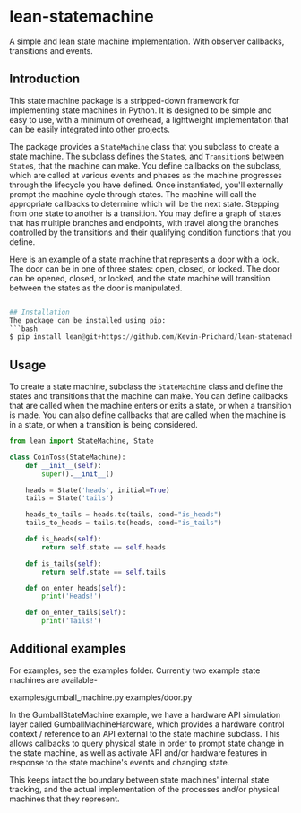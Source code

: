 # lean-statemachine
A simple and lean state machine implementation.  With observer callbacks, transitions and events.

## Introduction
This state machine package is a stripped-down framework for implementing state machines in Python.  It is designed to be simple and easy to use, with a minimum of overhead, a lightweight implementation that can be easily integrated into other projects.

The package provides a `StateMachine` class that you subclass to create a state machine.  The subclass defines the `State`s, and `Transition`s between `State`s, that the machine can make.  You define callbacks on the subclass, which are called at various events and phases as the machine progresses through the lifecycle you have defined.  Once instantiated, you'll externally prompt the machine cycle through states. The machine will call the appropriate callbacks to determine which will be the next state.  Stepping from one state to another is a transition.  You may define a graph of states that has multiple branches and endpoints, with travel along the branches controlled by the transitions and their qualifying condition functions that you define.

Here is an example of a state machine that represents a door with a lock.  The door can be in one of three states: open, closed, or locked.  The door can be opened, closed, or locked, and the state machine will transition between the states as the door is manipulated.


```python

## Installation
The package can be installed using pip:
```bash
$ pip install lean@git+https://github.com/Kevin-Prichard/lean-statemachine
```

## Usage
To create a state machine, subclass the `StateMachine` class and define the states and transitions that the machine can make.  You can define callbacks that are called when the machine enters or exits a state, or when a transition is made.  You can also define callbacks that are called when the machine is in a state, or when a transition is being considered.

```python
from lean import StateMachine, State

class CoinToss(StateMachine):
    def __init__(self):
        super().__init__()

    heads = State('heads', initial=True)
    tails = State('tails')

    heads_to_tails = heads.to(tails, cond="is_heads")
    tails_to_heads = tails.to(heads, cond="is_tails")

    def is_heads(self):
        return self.state == self.heads

    def is_tails(self):
        return self.state == self.tails

    def on_enter_heads(self):
        print('Heads!')

    def on_enter_tails(self):
        print('Tails!')
```


## Additional examples
For examples, see the examples folder.  Currently two example state machines are available-

examples/gumball_machine.py
examples/door.py

In the GumballStateMachine example, we have a hardware API simulation layer called GumballMachineHardware, which provides a hardware control context / reference to an API external to the state machine subclass.  This allows callbacks to query physical state in order to prompt state change in the state machine, as well as activate API and/or hardware features in response to the state machine's events and changing state.

This keeps intact the boundary between state machines' internal state tracking, and the actual implementation of the processes and/or physical machines that they represent.
